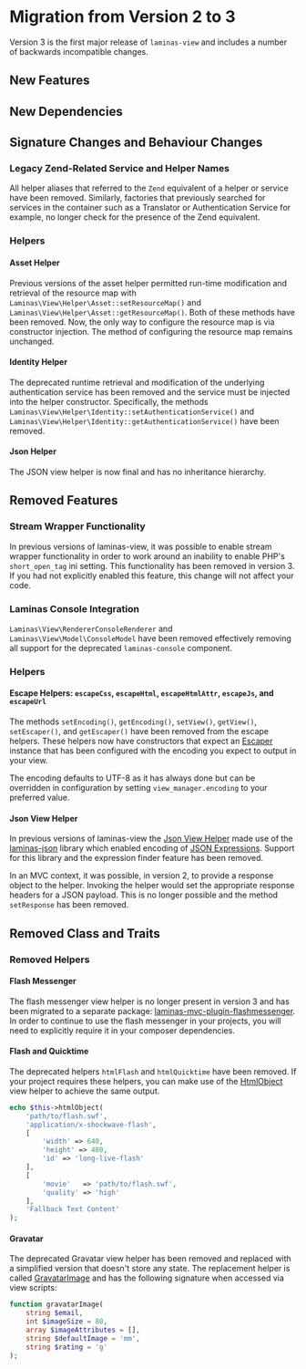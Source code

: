 # Migration from Version 2 to 3

Version 3 is the first major release of `laminas-view` and includes a number of backwards incompatible changes.

## New Features

## New Dependencies

## Signature Changes and Behaviour Changes

### Legacy Zend-Related Service and Helper Names

All helper aliases that referred to the `Zend` equivalent of a helper or service have been removed.
Similarly, factories that previously searched for services in the container such as a Translator or Authentication Service for example, no longer check for the presence of the Zend equivalent.

### Helpers

#### Asset Helper

Previous versions of the asset helper permitted run-time modification and retrieval of the resource map with `Laminas\View\Helper\Asset::setResourceMap()` and `Laminas\View\Helper\Asset::getResourceMap()`.
Both of these methods have been removed.
Now, the only way to configure the resource map is via constructor injection.
The method of configuring the resource map remains unchanged.

#### Identity Helper

The deprecated runtime retrieval and modification of the underlying authentication service has been removed and the service must be injected into the helper constructor.
Specifically, the methods `Laminas\View\Helper\Identity::setAuthenticationService()` and `Laminas\View\Helper\Identity::getAuthenticationService()` have been removed.

#### Json Helper

The JSON view helper is now final and has no inheritance hierarchy.

## Removed Features

### Stream Wrapper Functionality

In previous versions of laminas-view, it was possible to enable stream wrapper functionality in order to work around an inability to enable PHP's `short_open_tag` ini setting.
This functionality has been removed in version 3.
If you had not explicitly enabled this feature, this change will not affect your code.

### Laminas Console Integration

`Laminas\View\RendererConsoleRenderer` and `Laminas\View\Model\ConsoleModel` have been removed effectively removing all support for the deprecated `laminas-console` component.

### Helpers

#### Escape Helpers: `escapeCss`, `escapeHtml`, `escapeHtmlAttr`, `escapeJs`, and `escapeUrl`

The methods `setEncoding()`, `getEncoding()`, `setView()`, `getView()`, `setEscaper()`, and `getEscaper()` have been removed from the escape helpers.
These helpers now have constructors that expect an [Escaper](https://docs.laminas.dev/laminas-escaper/) instance that has been configured with the encoding you expect to output in your view.

The encoding defaults to UTF-8 as it has always done but can be overridden in configuration by setting `view_manager.encoding` to your preferred value.

#### Json View Helper

In previous versions of laminas-view the [Json View Helper](helpers/json.md) made use of the [laminas-json](https://docs.laminas.dev/laminas-json/) library which enabled encoding of [JSON Expressions](https://docs.laminas.dev/laminas-json/advanced/#json-expressions).
Support for this library and the expression finder feature has been removed.

In an MVC context, it was possible, in version 2, to provide a response object to the helper.
Invoking the helper would set the appropriate response headers for a JSON payload. This is no longer possible and the method `setResponse` has been removed.

## Removed Class and Traits

### Removed Helpers

#### Flash Messenger

The flash messenger view helper is no longer present in version 3 and has been migrated to a separate package: [laminas-mvc-plugin-flashmessenger](https://docs.laminas.dev/laminas-mvc-plugin-flashmessenger/).
In order to continue to use the flash messenger in your projects, you will need to explicitly require it in your composer dependencies.

#### Flash and Quicktime

The deprecated helpers `htmlFlash` and `htmlQuicktime` have been removed.
If your project requires these helpers, you can make use of the [HtmlObject](helpers/html-object.md) view helper to achieve the same output.

```php
echo $this->htmlObject(
    'path/to/flash.swf',
    'application/x-shockwave-flash',
    [
        'width' => 640,
        'height' => 480,
        'id' => 'long-live-flash'
    ],
    [
        'movie'   => 'path/to/flash.swf',
        'quality' => 'high'
    ],
    'Fallback Text Content'
);
```

#### Gravatar

The deprecated Gravatar view helper has been removed and replaced with a simplified version that doesn't store any state.
The replacement helper is called [GravatarImage](helpers/gravatar-image.md) and has the following signature when accessed via view scripts:

```php
function gravatarImage(
    string $email,
    int $imageSize = 80,
    array $imageAttributes = [],
    string $defaultImage = 'mm',
    string $rating = 'g'
);
```

